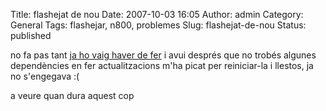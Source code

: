 Title: flashejat de nou
Date: 2007-10-03 16:05
Author: admin
Category: General
Tags: flashejar, n800, problemes
Slug: flashejat-de-nou
Status: published

no fa pas tant <a href="?p=179" target="_blank" rel="noopener">ja ho vaig haver de fer</a> i avui després que no trobés algunes dependències en fer actualitzacions m'ha picat per reiniciar-la i llestos, ja no s'engegava :(

a veure quan dura aquest cop
